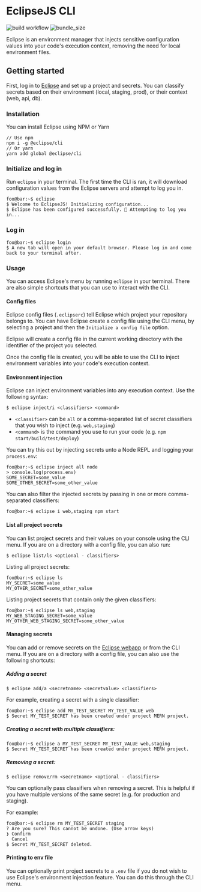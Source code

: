 # EclipseJS CLI

![build workflow](https://github.com/DLesage25/Eclipse-CLI/actions/workflows/build-and-lint.yml/badge.svg)
![bundle_size](https://img.shields.io/bundlephobia/min/@eclipsejs/cli)

Eclipse is an environment manager that injects sensitive configuration values into your code's execution context, removing the need for local environment files.

## Getting started

First, log in to [Eclipse](https://eclipsejs.io) and set up a project and secrets. You can classify secrets based on their environment (local, staging, prod), or their context (web, api, db).

### Installation

You can install Eclipse using NPM or Yarn

```
// Use npm
npm i -g @eclipse/cli
// Or yarn
yarn add global @eclipse/cli
```

### Initialize and log in

Run `eclipse` in your terminal. The first time the CLI is ran, it will download configuration values from the Eclipse servers and attempt to log you in.

```console
foo@bar:~$ eclipse
$ Welcome to EclipseJS! Initializing configuration...
$ Eclipse has been configured successfully. 🚀 Attempting to log you in...
```

### Log in

```console
foo@bar:~$ eclipse login
$ A new tab will open in your default browser. Please log in and come back to your terminal after.
```

### Usage

You can access Eclipse's menu by running `eclipse` in your terminal. There are also simple shortcuts that you can use to interact with the CLI.

#### Config files

Eclipse config files (`.eclipserc`) tell Eclipse which project your repository belongs to. You can have Eclipse create a config file using the CLI menu, by selecting a project and then the `Initialize a config file` option.

Eclipse will create a config file in the current working directory with the identifier of the project you selected.

Once the config file is created, you will be able to use the CLI to inject environment variables into your code's execution context.

#### Environment injection

Eclipse can inject environment variables into any execution context. Use the following syntax:

```console
$ eclipse inject/i <classifiers> <command>
```

-   `<classifier>` can be `all` or a comma-separated list of secret classifiers that you wish to inject (e.g. `web,staging`)
-   `<command>` is the command you use to run your code (e.g. `npm start/build/test/deploy`)

You can try this out by injecting secrets unto a Node REPL and logging your `process.env`:

```console
foo@bar:~$ eclipse inject all node
> console.log(process.env)
SOME_SECRET=some_value
SOME_OTHER_SECRET=some_other_value
```

You can also filter the injected secrets by passing in one or more comma-separated classifiers:

```console
foo@bar:~$ eclipse i web,staging npm start
```

#### List all project secrets

You can list project secrets and their values on your console using the CLI menu. If you are on a directory with a config file, you can also run:

```console
$ eclipse list/ls <optional - classifiers>
```

Listing all project secrets:

```console
foo@bar:~$ eclipse ls
MY_SECRET=some_value
MY_OTHER_SECRET=some_other_value
```

Listing project secrets that contain only the given classifiers:

```console
foo@bar:~$ eclipse ls web,staging
MY_WEB_STAGING_SECRET=some_value
MY_OTHER_WEB_STAGING_SECRET=some_other_value
```

#### Managing secrets

You can add or remove secrets on the [Eclipse webapp](https://eclipsejs.io) or from the CLI menu. If you are on a directory with a config file, you can also use the following shortcuts:

##### Adding a secret

```console
$ eclipse add/a <secretname> <secretvalue> <classifiers>
```

For example, creating a secret with a single classifier:

```console
foo@bar:~$ eclipse add MY_TEST_SECRET MY_TEST_VALUE web
$ Secret MY_TEST_SECRET has been created under project MERN project.
```

##### Creating a secret with multiple classifiers:

```console
foo@bar:~$ eclipse a MY_TEST_SECRET MY_TEST_VALUE web,staging
$ Secret MY_TEST_SECRET has been created under project MERN project.
```

##### Removing a secret:

```console
$ eclipse remove/rm <secretname> <optional - classifiers>
```

You can optionally pass classifiers when removing a secret. This is helpful if you have multiple versions of the same secret (e.g. for production and staging).

For example:

```console
foo@bar:~$ eclipse rm MY_TEST_SECRET staging
? Are you sure? This cannot be undone. (Use arrow keys)
❯ Confirm
  Cancel
$ Secret MY_TEST_SECRET deleted.
```

#### Printing to env file

You can optionally print project secrets to a `.env` file if you do not wish to use Eclipse's environment injection feature. You can do this through the CLI menu.
